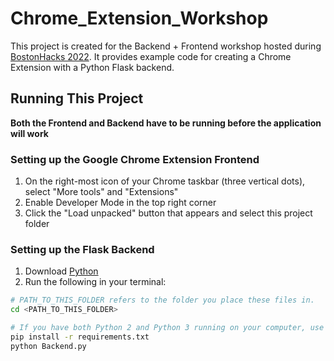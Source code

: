 # Chrome_Extension_Workshop
This project is created for the Backend + Frontend workshop hosted during [BostonHacks 2022](https://bostonhacks.io/). It provides example code for creating a Chrome Extension with a Python Flask backend.

## Running This Project
**Both the Frontend and Backend have to be running before the application will work**

### Setting up the Google Chrome Extension Frontend
1. On the right-most icon of your Chrome taskbar (three vertical dots), select "More tools" and "Extensions"
2. Enable Developer Mode in the top right corner
3. Click the "Load unpacked" button that appears and select this project folder

### Setting up the Flask Backend
1. Download [Python](https://www.python.org/downloads/)
2. Run the following in your terminal:
```bash
# PATH_TO_THIS_FOLDER refers to the folder you place these files in.
cd <PATH_TO_THIS_FOLDER>

# If you have both Python 2 and Python 3 running on your computer, use pip3 and python3 instead.
pip install -r requirements.txt
python Backend.py
```

